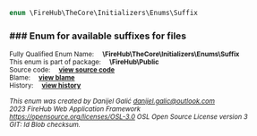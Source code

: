 
```php
enum \FireHub\TheCore\Initializers\Enums\Suffix
```

### ### Enum for available suffixes for files
<sub>Fully Qualified Enum Name:  **\FireHub\TheCore\Initializers\Enums\Suffix**</sub><br>
<sub>This enum is part of package:  **\FireHub\Public**</sub><br>
<sub>Source code:  **[view source code](https://github.com/The-FireHub-Project/Core/blob/v1.0/src/initializers/enums/firehub.Suffix.php#L23)**</sub><br>
<sub>Blame:  **[view blame](https://github.com/The-FireHub-Project/Core/blame/v1.0/src/initializers/enums/firehub.Suffix.php)**</sub><br>
<sub>History:  **[view history](https://github.com/The-FireHub-Project/Core/commits/v1.0/src/initializers/enums/firehub.Suffix.php)**</sub><br>

<sub>_This enum was created by Danijel Galić <danijel.galic@outlook.com>_</sub><br>
<sub>_2023 FireHub Web Application Framework_</sub><br>
<sub>_<https://opensource.org/licenses/OSL-3.0> OSL Open Source License version 3_</sub><br>
<sub>_GIT: $Id$ Blob checksum._</sub><br>


